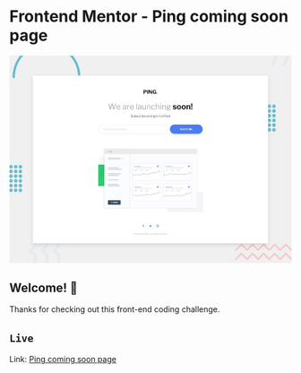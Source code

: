 # Frontend Mentor - Ping coming soon page

![Design preview for the Ping coming soon page coding challenge](./design/desktop-preview.jpg)

## Welcome! 👋

Thanks for checking out this front-end coding challenge.

## `Live`

Link: [Ping coming soon page](https://ping-coming-soon-page-master-lac.vercel.app/)

